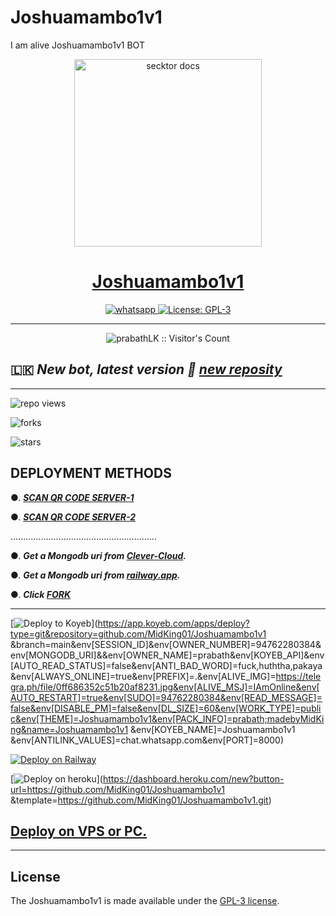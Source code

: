 # Joshuamambo1v1
I am alive Joshuamambo1v1 BOT 

  <p align="center">  
  <a href="https://i.ibb.co/7YGn5qS/20230305-135924.jpg">
    <img alt="secktor docs" height="300" src="https://i.ibb.co/7YGn5qS/20230305-135924.jpg">
    <h1 align="center"> Joshuamambo1v1 </h1>
  </a>
</p>  
<p align="center">
  <a aria-label="Join our chats" href="https://chat.whatsapp.com/FCURRZJoRUd6Tuvf6DwUnZ" target="_blank">
    <img alt="whatsapp" src="https://img.shields.io/badge/Join Group-25D366?style=for-the-badge&logo=whatsapp&logoColor=white" />
  </a>
  <a aria-label="Secktor is free to use" href="https://github.com/SamPandey001/Secktor-Md/blob/main/LICENCE" target="_blank">
    <img alt="License: GPL-3" src="https://badges.frapsoft.com/os/gpl/gpl.png?v=103)](https://opensource.org/licenses/GPL-3.0/" target="_blank" />
  </a>

</p>

---

<p align="center"><img src="https://profile-counter.glitch.me/{prabathLK}/count.svg" alt="prabathLK :: Visitor's Count" /></p>

  
 ## 🇱🇰 ***New bot, latest version 🎉 [new reposity](https://github.com/MidKing01/Joshuamambo1v1/)***


---

![repo views](https://hits.seeyoufarm.com/api/count/incr/badge.svg?url=https%3A%2F%2Fgithub.com%2FMidKing01%2FJoshuamambo1v1&count_bg=%2379C83D&title_bg=%23555555&icon=gitpod.svg&icon_color=%23E7E7E7&title=Views&edge_flat=false)

![forks](https://img.shields.io/github/forks/MidKing01/Joshuamambo1v1?label=Forks&style=social)

![stars](https://img.shields.io/github/stars/MidKing01/Joshuamambo1v1?style=social)


  

 ## DEPLOYMENT METHODS

  

●. ***[SCAN QR CODE SERVER-1](https://prabath-md-qr-web-prabath.koyeb.app/)***

●. ***[SCAN QR CODE SERVER-2](https://replit.com/@Amilaprabath/PRABATH-MDQR?output%20only=1&lite=1#index.js)***

  
..........................................................

●. ***Get a Mongodb uri from [Clever-Cloud](https://api.clever-cloud.com/v2/session/login).***

●. ***Get a Mongodb uri from [railway.app](https://railway.app).***

●.  ***Click [FORK](https://github.com/MidKing01/Joshuamambo1v1/fork)***

---

[![Deploy to Koyeb](https://www.koyeb.com/static/images/deploy/button.svg)](https://app.koyeb.com/apps/deploy?type=git&repository=github.com/MidKing01/Joshuamambo1v1 &branch=main&env[SESSION_ID]&env[OWNER_NUMBER]=94762280384&env[MONGODB_URI]&&env[OWNER_NAME]=prabath&env[KOYEB_API]&env[AUTO_READ_STATUS]=false&env[ANTI_BAD_WORD]=fuck,huththa,pakaya&env[ALWAYS_ONLINE]=true&env[PREFIX]=.&env[ALIVE_IMG]=https://telegra.ph/file/0ff686352c51b20af8231.jpg&env[ALIVE_MSJ]=IAmOnline&env[AUTO_RESTART]=true&env[SUDO]=94762280384&env[READ_MESSAGE]=false&env[DISABLE_PM]=false&env[DL_SIZE]=60&env[WORK_TYPE]=public&env[THEME]=Joshuamambo1v1&env[PACK_INFO]=prabath;madebyMidKing&name=Joshuamambo1v1 &env[KOYEB_NAME]=Joshuamambo1v1 &env[ANTILINK_VALUES]=chat.whatsapp.com&env[PORT]=8000)

[![Deploy on Railway](https://railway.app/button.svg)](https://railway.app/template/NO4jvb?referralCode=iM43z3)

[![Deploy on heroku](https://www.herokucdn.com/deploy/button.svg)](https://dashboard.heroku.com/new?button-url=https://github.com/MidKing01/Joshuamambo1v1 &template=https://github.com/MidKing01/Joshuamambo1v1.git)

  

 ## [Deploy on VPS or PC.](https://github.com/MidKing01/Joshuamambo1v1/blob/main/deploy-on-vps.md)

 


 ---

## License

The Joshuamambo1v1 is made available under the [GPL-3 license](https://github.com/MidKing01/Joshuamambo1v1/blob/main/LICENCE). 
